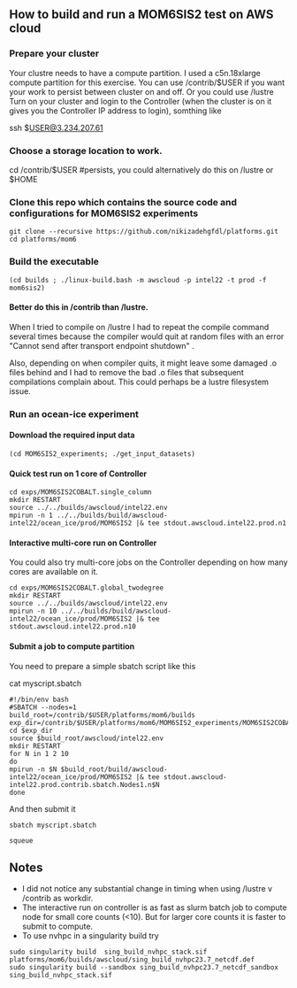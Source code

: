 ## How to build and run a MOM6SIS2 test on AWS cloud
### Prepare your cluster
Your clustre needs to have a compute partition. I used a c5n.18xlarge compute partition for this exercise.
You can use /contrib/$USER if you want your work to persist between cluster on and off.
Or you could use /lustre 
Turn on your cluster and login to the Controller (when the cluster is on it gives you the Controller IP address to login), somthing like

ssh $USER@3.234.207.61

### Choose a storage location to work. 

cd /contrib/$USER   #persists, you could alternatively do this on /lustre or $HOME

### Clone this repo which contains the source code and configurations for MOM6SIS2 experiments
```
git clone --recursive https://github.com/nikizadehgfdl/platforms.git
cd platforms/mom6
```
### Build the executable
```
(cd builds ; ./linux-build.bash -m awscloud -p intel22 -t prod -f mom6sis2)
```
#### Better do this in /contrib than /lustre. 

When I tried to compile on /lustre I had to repeat the compile command several times because the compiler would quit at random files with an error "Cannot send after transport endpoint shutdown" . 

Also, depending on when compiler quits, it might leave some damaged .o files behind and I had to remove the bad .o files that subsequent compilations complain about. This could perhaps be a lustre filesystem issue.

### Run an ocean-ice experiment

#### Download the required input data 
```
(cd MOM6SIS2_experiments; ./get_input_datasets)
```
#### Quick test run on 1 core of Controller
```
cd exps/MOM6SIS2COBALT.single_column
mkdir RESTART
source ../../builds/awscloud/intel22.env
mpirun -n 1 ../../builds/build/awscloud-intel22/ocean_ice/prod/MOM6SIS2 |& tee stdout.awscloud.intel22.prod.n1
```
#### Interactive multi-core run on Controller

You could also try multi-core jobs on the Controller depending on how many cores are available on it. 
```
cd exps/MOM6SIS2COBALT.global_twodegree
mkdir RESTART
source ../../builds/awscloud/intel22.env
mpirun -n 10 ../../builds/build/awscloud-intel22/ocean_ice/prod/MOM6SIS2 |& tee stdout.awscloud.intel22.prod.n10
```
#### Submit a job to compute partition

You need to prepare a simple sbatch script like this

cat myscript.sbatch 

```
#!/bin/env bash
#SBATCH --nodes=1
build_root=/contrib/$USER/platforms/mom6/builds
exp_dir=/contrib/$USER/platforms/mom6/MOM6SIS2_experiments/MOM6SIS2COBALT.global_twodegree/
cd $exp_dir
source $build_root/awscloud/intel22.env
mkdir RESTART
for N in 1 2 10
do
mpirun -n $N $build_root/build/awscloud-intel22/ocean_ice/prod/MOM6SIS2 |& tee stdout.awscloud-intel22.prod.contrib.sbatch.Nodes1.n$N
done
```
And then submit it
```
sbatch myscript.sbatch

squeue
```
## Notes
- I did not notice any substantial change in timing when using /lustre v /contrib as workdir.
- The interactive run on controller is as fast as slurm batch job to compute node for small core counts (<10). But for larger core counts it is faster to submit to compute.
- To use nvhpc in a singularity build try  
```
sudo singularity build  sing_build_nvhpc_stack.sif platforms/mom6/builds/awscloud/sing_build_nvhpc23.7_netcdf.def
sudo singularity build --sandbox sing_build_nvhpc23.7_netcdf_sandbox  sing_build_nvhpc_stack.sif
```
